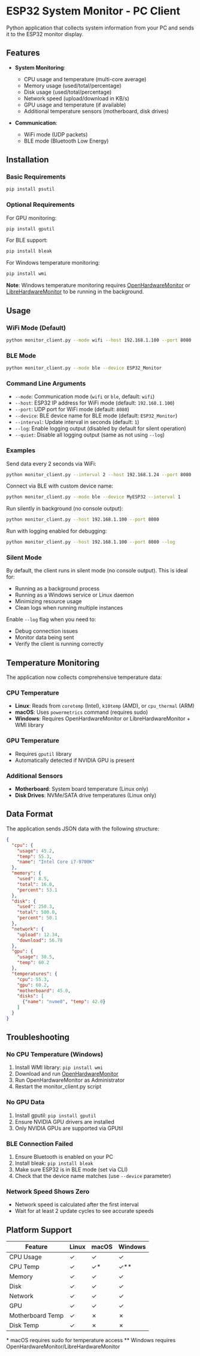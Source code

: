# ESP32 System Monitor - PC Client

Python application that collects system information from your PC and sends it to the ESP32 monitor display.

## Features

- **System Monitoring**:
  - CPU usage and temperature (multi-core average)
  - Memory usage (used/total/percentage)
  - Disk usage (used/total/percentage)
  - Network speed (upload/download in KB/s)
  - GPU usage and temperature (if available)
  - Additional temperature sensors (motherboard, disk drives)

- **Communication**:
  - WiFi mode (UDP packets)
  - BLE mode (Bluetooth Low Energy)

## Installation

### Basic Requirements

```bash
pip install psutil
```

### Optional Requirements

For GPU monitoring:
```bash
pip install gputil
```

For BLE support:
```bash
pip install bleak
```

For Windows temperature monitoring:
```bash
pip install wmi
```

**Note**: Windows temperature monitoring requires [OpenHardwareMonitor](https://openhardwaremonitor.org/) or [LibreHardwareMonitor](https://github.com/LibreHardwareMonitor/LibreHardwareMonitor) to be running in the background.

## Usage

### WiFi Mode (Default)

```bash
python monitor_client.py --mode wifi --host 192.168.1.100 --port 8080
```

### BLE Mode

```bash
python monitor_client.py --mode ble --device ESP32_Monitor
```

### Command Line Arguments

- `--mode`: Communication mode (`wifi` or `ble`, default: `wifi`)
- `--host`: ESP32 IP address for WiFi mode (default: `192.168.1.100`)
- `--port`: UDP port for WiFi mode (default: `8080`)
- `--device`: BLE device name for BLE mode (default: `ESP32_Monitor`)
- `--interval`: Update interval in seconds (default: `1`)
- `--log`: Enable logging output (disabled by default for silent operation)
- `--quiet`: Disable all logging output (same as not using `--log`)

### Examples

Send data every 2 seconds via WiFi:
```bash
python monitor_client.py --interval 2 --host 192.168.1.24 --port 8080
```

Connect via BLE with custom device name:
```bash
python monitor_client.py --mode ble --device MyESP32 --interval 1
```

Run silently in background (no console output):
```bash
python monitor_client.py --host 192.168.1.100 --port 8080
```

Run with logging enabled for debugging:
```bash
python monitor_client.py --host 192.168.1.100 --port 8080 --log
```

### Silent Mode

By default, the client runs in silent mode (no console output). This is ideal for:
- Running as a background process
- Running as a Windows service or Linux daemon
- Minimizing resource usage
- Clean logs when running multiple instances

Enable `--log` flag when you need to:
- Debug connection issues
- Monitor data being sent
- Verify the client is running correctly

## Temperature Monitoring

The application now collects comprehensive temperature data:

### CPU Temperature
- **Linux**: Reads from `coretemp` (Intel), `k10temp` (AMD), or `cpu_thermal` (ARM)
- **macOS**: Uses `powermetrics` command (requires sudo)
- **Windows**: Requires OpenHardwareMonitor or LibreHardwareMonitor + WMI library

### GPU Temperature
- Requires `gputil` library
- Automatically detected if NVIDIA GPU is present

### Additional Sensors
- **Motherboard**: System board temperature (Linux only)
- **Disk Drives**: NVMe/SATA drive temperatures (Linux only)

## Data Format

The application sends JSON data with the following structure:

```json
{
  "cpu": {
    "usage": 45.2,
    "temp": 55.3,
    "name": "Intel Core i7-9700K"
  },
  "memory": {
    "used": 8.5,
    "total": 16.0,
    "percent": 53.1
  },
  "disk": {
    "used": 250.3,
    "total": 500.0,
    "percent": 50.1
  },
  "network": {
    "upload": 12.34,
    "download": 56.78
  },
  "gpu": {
    "usage": 30.5,
    "temp": 60.2
  },
  "temperatures": {
    "cpu": 55.3,
    "gpu": 60.2,
    "motherboard": 45.0,
    "disks": [
      {"name": "nvme0", "temp": 42.0}
    ]
  }
}
```

## Troubleshooting

### No CPU Temperature (Windows)
1. Install WMI library: `pip install wmi`
2. Download and run [OpenHardwareMonitor](https://openhardwaremonitor.org/)
3. Run OpenHardwareMonitor as Administrator
4. Restart the monitor_client.py script

### No GPU Data
1. Install gputil: `pip install gputil`
2. Ensure NVIDIA GPU drivers are installed
3. Only NVIDIA GPUs are supported via GPUtil

### BLE Connection Failed
1. Ensure Bluetooth is enabled on your PC
2. Install bleak: `pip install bleak`
3. Make sure ESP32 is in BLE mode (set via CLI)
4. Check that the device name matches (use `--device` parameter)

### Network Speed Shows Zero
- Network speed is calculated after the first interval
- Wait for at least 2 update cycles to see accurate speeds

## Platform Support

| Feature | Linux | macOS | Windows |
|---------|-------|-------|---------|
| CPU Usage | ✓ | ✓ | ✓ |
| CPU Temp | ✓ | ✓* | ✓** |
| Memory | ✓ | ✓ | ✓ |
| Disk | ✓ | ✓ | ✓ |
| Network | ✓ | ✓ | ✓ |
| GPU | ✓ | ✓ | ✓ |
| Motherboard Temp | ✓ | ✗ | ✗ |
| Disk Temp | ✓ | ✗ | ✗ |

\* macOS requires sudo for temperature access
\*\* Windows requires OpenHardwareMonitor/LibreHardwareMonitor
